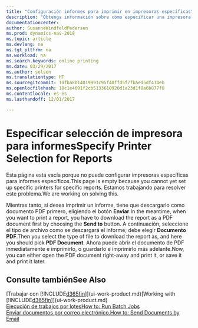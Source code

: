 ```yaml
---
title: "Configuración informes para imprimir en impresoras específicas"
description: "Obtenga información sobre cómo especificar una impresora para un informe y usar la ventana Selección impresoras."
documentationcenter: 
author: SusanneWindfeldPedersen
ms.prod: dynamics-nav-2018
ms.topic: article
ms.devlang: na
ms.tgt_pltfrm: na
ms.workload: na
ms.search.keywords: online printing
ms.date: 03/29/2017
ms.author: solsen
ms.translationtype: HT
ms.sourcegitcommit: 1dfba8b14019991c95f40ffd5f7fbaed5df414eb
ms.openlocfilehash: 18c1e4691f2cb5133610920d1a23d1f8a6b877f8
ms.contentlocale: es-es
ms.lasthandoff: 12/01/2017

---
```

# <a name="specify-printer-selection-for-reports"></a><span data-ttu-id="ccede-103">Especificar selección de impresora para informes</span><span class="sxs-lookup"><span data-stu-id="ccede-103">Specify Printer Selection for Reports</span></span>
<span data-ttu-id="ccede-104">Esta página está vacía porque no puede configurar impresoras específicas para informes específicos.</span><span class="sxs-lookup"><span data-stu-id="ccede-104">This page is empty because you cannot yet set up specific printers for specific reports.</span></span> <span data-ttu-id="ccede-105">Estamos trabajando para resolver este problema.</span><span class="sxs-lookup"><span data-stu-id="ccede-105">We are working on solving this.</span></span>

<span data-ttu-id="ccede-106">Mientras tanto, si desea imprimir un informe, tiene que descargarlo como documento PDF primero, eligiendo el botón **Enviar**.</span><span class="sxs-lookup"><span data-stu-id="ccede-106">In the meantime, when you want to print a report, you have to download the report as a PDF document first by choosing the **Send to** button.</span></span> <span data-ttu-id="ccede-107">A continuación, seleccione el tipo de archivo como se descargará el informe; debe elegir **Documento PDF**.</span><span class="sxs-lookup"><span data-stu-id="ccede-107">Then you select the type of file to download the report as, and here you should pick **PDF Document**.</span></span> <span data-ttu-id="ccede-108">Ahora puede abrir el documento de PDF inmediatamente e imprimirlo, o guardarlo e imprimirlo más adelante.</span><span class="sxs-lookup"><span data-stu-id="ccede-108">Now, you can either open the PDF document right-away and print it, or save it and print it later.</span></span>

<!--

You can set up reports so that they must be printed on a specific printer. The following are some uses of printer selection:

- You can print reports on special company letterhead.
- You can print reports on different paper sizes.
- You can print reports on the default printer of a specified employee.

You use the **Printer Selections** window to set different values to obtain different output. If you set a specific printer selection, then it takes precedence over a more general printer selection. For example, you can set a printer selection that has values in the **User ID**, **Report ID**, and **Printer Name** fields. This printer selection takes precedence over a printer selection that has blank entries in the **User ID** or **Report ID** fields.

The following table describes the combination of values to specify when you set up printer selections for a report.

|To                                                 |Set the following values                                             |
|---------------------------------------------------|---------------------------------------------------------------------|
|Print a report to a specific printer for all users |Specify values in the **Report ID** and **Printer Name** fields and leave the **User ID** field blank.|
|Print all reports to a specific printer for a specific user|Specify values in the **User ID** and **Printer Name** fields and leave the **Report ID** field blank.|
|Set the default printer for all reports|Specify a value in the **Printer Name** field and leave the **User ID** and **Report ID** fields blank.|
|Print a specific report to the user’s default printer|Specify a value in the **Report ID** field and leave the **Printer Name** and **User ID** fields blank.|
|Print a specific report to a specific printer for a specific user|Specify values in all three fields.|
-->

## <a name="see-also"></a><span data-ttu-id="ccede-109">Consulte también</span><span class="sxs-lookup"><span data-stu-id="ccede-109">See Also</span></span>
<span data-ttu-id="ccede-110">[Trabajar con [!INCLUDE[d365fin](includes/d365fin_md.md)]](ui-work-product.md)</span><span class="sxs-lookup"><span data-stu-id="ccede-110">[Working with [!INCLUDE[d365fin](includes/d365fin_md.md)]](ui-work-product.md)</span></span>  
[<span data-ttu-id="ccede-111">Ejecución de trabajos por lotes</span><span class="sxs-lookup"><span data-stu-id="ccede-111">How to: Run Batch Jobs</span></span>](ui-how-run-batch-jobs.md)  
[<span data-ttu-id="ccede-112">Enviar documentos por correo electrónico.</span><span class="sxs-lookup"><span data-stu-id="ccede-112">How to: Send Documents by Email</span></span>](ui-how-send-documents-email.md)  


